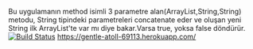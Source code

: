 Bu uygulamanın method isimli 3 parametre alan(ArrayList<String>,String,String) metodu,
String tipindeki parametreleri concatenate eder ve oluşan yeni String ilk ArrayList'te 
var mı diye bakar.Varsa true, yoksa false döndürür.
[![Build Status](https://travis-ci.org/makinci/myDemoApp.svg?branch=master)](https://travis-ci.org/makinci/myDemoApp)
https://gentle-atoll-69113.herokuapp.com/
